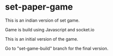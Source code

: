 # set-paper-game

This is an indian version of set game.

Game is build using Javascript and socket.io

This is an initial version of the game.

Go to "set-game-build" branch for the final version.
